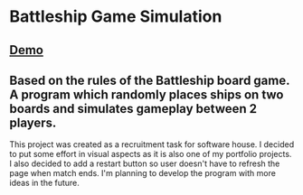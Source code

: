 # Battleship Game Simulation

## [Demo](https://link-url-here.org)

## Based on the rules of the Battleship board game. A program which randomly places ships on two boards and simulates gameplay between 2 players.

This project was created as a recruitment task for software house. I decided to put some effort in visual aspects as it is also one of my portfolio projects. I also decided to add a restart button so user doesn't have to refresh the page when match ends. I'm planning to develop the program with more ideas in the future.
